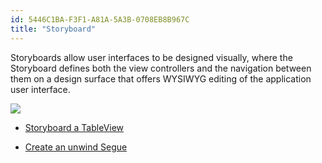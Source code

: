 ```yaml
---
id: 5446C1BA-F3F1-A81A-5A3B-0708EB8B967C
title: "Storyboard"
---
```


Storyboards allow user interfaces to be designed visually, where the
Storyboard defines both the view controllers and the navigation between them on
a design surface that offers WYSIWYG editing of the application user
interface.

 [ ![](Images/BackgroundColour.png)](Images/BackgroundColour.png)

-   [Storyboard a TableView](/recipes/ios/general/storyboard/storyboard_a_tableview) 


-   [Create an unwind Segue](/recipes/ios/general/storyboard/unwind_segue)
